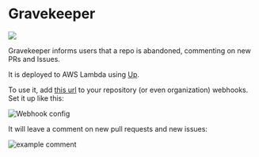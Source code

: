 # Gravekeeper

![](https://avatars2.githubusercontent.com/u/31578685?v=4&s=200)

Gravekeeper informs users that a repo is abandoned, commenting on new
PRs and Issues.

It is deployed to AWS Lambda using [Up](https://github.com/apex/up).

To use it, add [this url](https://w9tfb4bspe.execute-api.us-east-1.amazonaws.com/production/)
to your repository (or even organization) webhooks. Set it up like this:

![Webhook config](https://user-images.githubusercontent.com/245435/29999664-1ea0e168-9028-11e7-9d4a-bbb2852df241.png)

It will leave a comment on new pull requests and new issues:

![example comment](https://user-images.githubusercontent.com/245435/29999797-c62e25dc-902b-11e7-9c79-0c5d6f957387.png)
